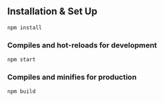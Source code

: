 ## Installation & Set Up
```
npm install
```

### Compiles and hot-reloads for development
```
npm start
```

### Compiles and minifies for production
```
npm build
```